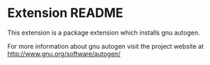 # Extension README

This extension is a package extension which installs gnu autogen.

For more information about gnu autogen visit the project website at
http://www.gnu.org/software/autogen/


